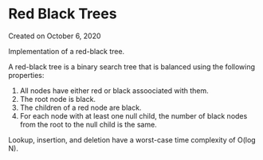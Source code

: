 # Red Black Trees

Created on October 6, 2020

Implementation of a red-black tree.

A red-black tree is a binary search tree that is balanced using the following properties:

1. All nodes have either red or black assoociated with them.
2. The root node is black.
3. The children of a red node are black.
4. For each node with at least one null child, the number of black nodes from the root to the null child is the same.

Lookup, insertion, and deletion have a worst-case time complexity of O(log N).
